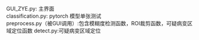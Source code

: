 GUI_ZYE.py: 主界面 </br>
classification.py: pytorch 模型单张测试 </br>
preprocess.py（被GUI调用）:包含模糊度检测函数，ROI裁剪函数，可疑病变区域定位函数
detect.py:可疑病变区域定位
